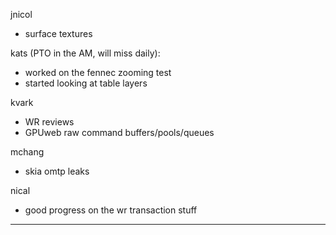 jnicol
* surface textures



kats (PTO in the AM, will miss daily):
* worked on the fennec zooming test
* started looking at table layers



kvark
* WR reviews
* GPUweb raw command buffers/pools/queues



mchang
* skia omtp leaks



nical
* good progress on the wr transaction stuff

________________


